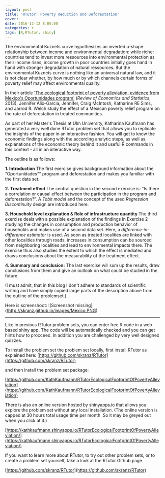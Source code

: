 ```yaml
---
layout: post
title: 'RTutor: Poverty Reduction and Deforestation'
cover: 
date: 2016-12-12 8:00:00
categories: r
tags: [R,RTutor, shiny]
---
```



The environmental Kuznets curve hypothesizes an inverted u-shape relationship between income and environmental degradation: while richer countries tend to invest more ressources into environmental protection as their income rises, income growth in poor countries initially goes hand in hand with stronger degradation of natural ressources. But the environmental Kuznets curve is nothing like an universal natural law, and it is not clear whether, by how much or by which channels certain forms of poverty relief may affect environmental quality. 

In their article ['The ecological footprint of poverty alleviation: evidence from Mexico's Oportunidades program'](http://www.mitpressjournals.org/doi/abs/10.1162/REST_a_00349?journalCode=rest#.WErSnLIrL3g) (*Review of Economics and Statistics*, 2013), Jennifer Alix-Garcia, Jennifer, Craig McIntosh, Katharine RE Sims, and Jarrod R. Welch study the effect of a Mexican poverty relief program on the rate of deforestation in treated communities.

As part of her Master's Thesis at Ulm University, Katharina Kaufmann has generated a very well done RTutor problem set  that allows you to replicate the insights of the paper in an interactive fashion. You will get to know the economic findings along with the according analytic steps, as well as explanations of the economic theory behind it and useful R commands in this context - all in an interactive way.

The outline is as follows:

**1. Introduction**
The first exercise gives background information about the “Oportunidades”“ program and deforestation and makes you familiar with the first data set.

**2. Treatment effect**
The central question in the second exercise is: "Is there a correlation or causal effect between the participation in the program and deforestation?”. A *Tobit model* and the concept of the used *Regression Discontinuity* design are introduced here.

**3. Household level explanation & Role of infrastructure quantity**
The third exercise deals with a possible explanation of the findings in Exercise 2 studying the changes in consumption and production behavior of households and makes use of a second data set. Here, a *difference-in-difference estimator* is used.
As soon as treated localities are linked with other localities through roads, increases in consumption can be sourced from neighboring localities and lead to environmental impacts there. The exercise thus also studies the extent to which the effect is mediated and draws conclusions about the measurability of the treatment effect.

**4. Summary and conclusion:**
The last exercise will sum up the results, draw conclusions from them and give an outlook on what could be studied in the future.

(I must admit, that in this blog I don't adhere to standards of scientific writing and have simply copied large parts of the description above from the outline of the problemset.)

Here is screenshoot:
![Screenshot missing]((http://skranz.github.io/images/Mexico.PNG)
<hr>

Like in previous RTutor problem sets, you can enter free R code in a web based shiny app. The code will be automatically checked and you can get hints how to procceed. In addition you are challenged by very well designed quizzes.

To install the problem set the problem set locally, first install RTutor as explained here:
[https://github.com/skranz/RTutor](https://github.com/skranz/RTutor)

and then install the problem set package:

[https://github.com/KathKaufmann/RTutorEcologicalFootprintOfPovertyAlleviation](https://github.com/KathKaufmann/RTutorEcologicalFootprintOfPovertyAlleviation)

There is also an online version hosted by shinyapps.io that allows you explore the problem set without any local installation. (The online version is capped at 30 hours total usage time per month. So it may be greyed out when you click at it.)

[https://kathkaufmann.shinyapps.io/RTutorEcologicalFootprintOfPovertyAlleviation/](https://kathkaufmann.shinyapps.io/RTutorEcologicalFootprintOfPovertyAlleviation/)

If you want to learn more about RTutor, to try out other problem sets, or to create a problem set yourself, take a look at the RTutor Github page

[https://github.com/skranz/RTutor](https://github.com/skranz/RTutor)

